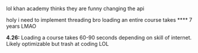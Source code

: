 lol khan academy thinks they are funny changing the api

holy i need to implement threading bro loading an entire course takes **** 7 years LMAO

<b>4.26:</b>
Loading a course takes 60-90 seconds depending on skill of internet. Likely optimizable but trash at coding LOL

